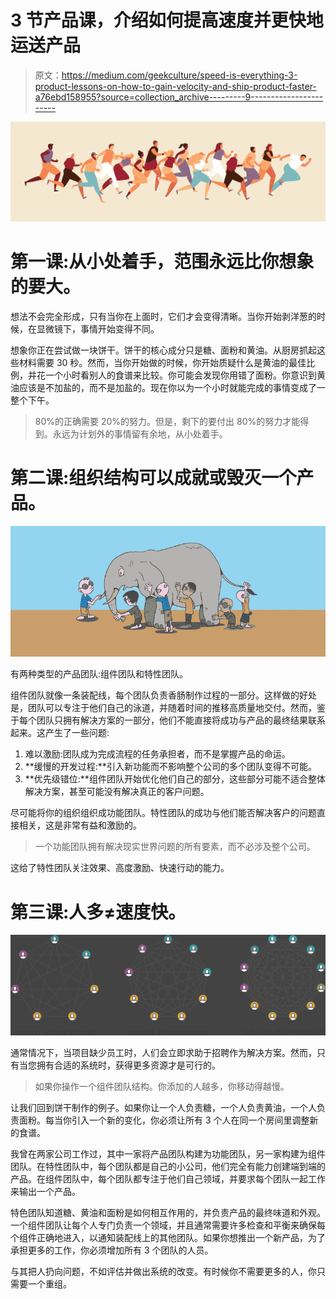 # 3 节产品课，介绍如何提高速度并更快地运送产品

> 原文：<https://medium.com/geekculture/speed-is-everything-3-product-lessons-on-how-to-gain-velocity-and-ship-product-faster-a76ebd158955?source=collection_archive---------9----------------------->

![](img/dd6f6f0f19ccf7b07de73395c1bea750.png)

# 第一课:从小处着手，范围永远比你想象的要大。

想法不会完全形成，只有当你在上面时，它们才会变得清晰。当你开始剥洋葱的时候，在显微镜下，事情开始变得不同。

想象你正在尝试做一块饼干。饼干的核心成分只是糖、面粉和黄油。从厨房抓起这些材料需要 30 秒。然而，当你开始做的时候，你开始质疑什么是黄油的最佳比例，并花一个小时看别人的食谱来比较。你可能会发现你用错了面粉。你意识到黄油应该是不加盐的，而不是加盐的。现在你以为一个小时就能完成的事情变成了一整个下午。

> 80%的正确需要 20%的努力。但是，剩下的要付出 80%的努力才能得到。永远为计划外的事情留有余地，从小处着手。

# 第二课:组织结构可以成就或毁灭一个产品。

![](img/d9fd951f4d58f20a21d20cab52740e83.png)

有两种类型的产品团队:组件团队和特性团队。

组件团队就像一条装配线，每个团队负责香肠制作过程的一部分。这样做的好处是，团队可以专注于他们自己的泳道，并随着时间的推移高质量地交付。然而，鉴于每个团队只拥有解决方案的一部分，他们不能直接将成功与产品的最终结果联系起来。这产生了一些问题:

1.  难以激励:团队成为完成流程的任务承担者，而不是掌握产品的命运。
2.  **缓慢的开发过程:**引入新功能而不影响整个公司的多个团队变得不可能。
3.  **优先级错位:**组件团队开始优化他们自己的部分，这些部分可能不适合整体解决方案，甚至可能没有解决真正的客户问题。

尽可能将你的组织组织成功能团队。特性团队的成功与他们能否解决客户的问题直接相关，这是非常有益和激励的。

> 一个功能团队拥有解决现实世界问题的所有要素，而不必涉及整个公司。

这给了特性团队关注效果、高度激励、快速行动的能力。

# 第三课:人多≠速度快。

![](img/69401f6b1344532f8dcb8dfe272fb82a.png)

通常情况下，当项目缺少员工时，人们会立即求助于招聘作为解决方案。然而，只有当您拥有合适的系统时，获得更多资源才是可行的。

> 如果你操作一个组件团队结构。你添加的人越多，你移动得越慢。

让我们回到饼干制作的例子。如果你让一个人负责糖，一个人负责黄油，一个人负责面粉。每当你引入一个新的变化，你必须让所有 3 个人在同一个房间里调整新的食谱。

我曾在两家公司工作过，其中一家将产品团队构建为功能团队，另一家构建为组件团队。在特性团队中，每个团队都是自己的小公司，他们完全有能力创建端到端的产品。在组件团队中，每个团队都专注于他们自己领域，并要求每个团队一起工作来输出一个产品。

特色团队知道糖、黄油和面粉是如何相互作用的，并负责产品的最终味道和外观。一个组件团队让每个人专门负责一个领域，并且通常需要许多检查和平衡来确保每个组件正确地进入，以通知装配线上的其他团队。如果你想推出一个新产品，为了承担更多的工作，你必须增加所有 3 个团队的人员。

与其把人扔向问题，不如评估并做出系统的改变。有时候你不需要更多的人，你只需要一个重组。
